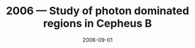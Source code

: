 ---
title: "2006 &mdash; Study of photon dominated regions in Cepheus B"
collection: publications
refereed: 'yes'
permalink: \publication\2006-09-01-Study-of-photon-dominated-regions-in-Cepheus-B
date: "2006-09-01"
venue: "Astronomy and Astrophysics"
paperurl: 
link: "https://ui.adsabs.harvard.edu/abs/2006A&A...456..235M"
citation: "Mookerjea, B.; Kramer, C.; Röllig, M.; Masur, M., Astronomy and Astrophysics, Volume 456, Issue 1, September II 2006, pp.235-244"
---